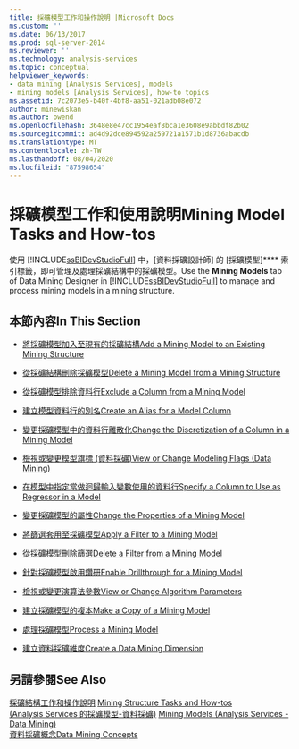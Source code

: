 ```yaml
---
title: 採礦模型工作和操作說明 |Microsoft Docs
ms.custom: ''
ms.date: 06/13/2017
ms.prod: sql-server-2014
ms.reviewer: ''
ms.technology: analysis-services
ms.topic: conceptual
helpviewer_keywords:
- data mining [Analysis Services], models
- mining models [Analysis Services], how-to topics
ms.assetid: 7c2073e5-b40f-4bf8-aa51-021adb08e072
author: minewiskan
ms.author: owend
ms.openlocfilehash: 3648e8e47cc1954eaf8bca1e3608e9abbdf82b02
ms.sourcegitcommit: ad4d92dce894592a259721a1571b1d8736abacdb
ms.translationtype: MT
ms.contentlocale: zh-TW
ms.lasthandoff: 08/04/2020
ms.locfileid: "87598654"
---
```

# <a name="mining-model-tasks-and-how-tos"></a><span data-ttu-id="215a1-102">採礦模型工作和使用說明</span><span class="sxs-lookup"><span data-stu-id="215a1-102">Mining Model Tasks and How-tos</span></span>
  <span data-ttu-id="215a1-103">使用 [!INCLUDE[ssBIDevStudioFull](../../includes/ssbidevstudiofull-md.md)] 中，[資料採礦設計師] 的 [採礦模型]\*\*\*\* 索引標籤，即可管理及處理採礦結構中的採礦模型。</span><span class="sxs-lookup"><span data-stu-id="215a1-103">Use the **Mining Models** tab of Data Mining Designer in [!INCLUDE[ssBIDevStudioFull](../../includes/ssbidevstudiofull-md.md)] to manage and process mining models in a mining structure.</span></span>  
  
## <a name="in-this-section"></a><span data-ttu-id="215a1-104">本節內容</span><span class="sxs-lookup"><span data-stu-id="215a1-104">In This Section</span></span>  
  
-   [<span data-ttu-id="215a1-105">將採礦模型加入至現有的採礦結構</span><span class="sxs-lookup"><span data-stu-id="215a1-105">Add a Mining Model to an Existing Mining Structure</span></span>](add-a-mining-model-to-an-existing-mining-structure.md)  
  
-   [<span data-ttu-id="215a1-106">從採礦結構刪除採礦模型</span><span class="sxs-lookup"><span data-stu-id="215a1-106">Delete a Mining Model from a Mining Structure</span></span>](delete-a-mining-model-from-a-mining-structure.md)  
  
-   [<span data-ttu-id="215a1-107">從採礦模型排除資料行</span><span class="sxs-lookup"><span data-stu-id="215a1-107">Exclude a Column from a Mining Model</span></span>](exclude-a-column-from-a-mining-model.md)  
  
-   [<span data-ttu-id="215a1-108">建立模型資料行的別名</span><span class="sxs-lookup"><span data-stu-id="215a1-108">Create an Alias for a Model Column</span></span>](create-an-alias-for-a-model-column.md)  
  
-   [<span data-ttu-id="215a1-109">變更採礦模型中的資料行離散化</span><span class="sxs-lookup"><span data-stu-id="215a1-109">Change the Discretization of a Column in a Mining Model</span></span>](change-the-discretization-of-a-column-in-a-mining-model.md)  
  
-   [<span data-ttu-id="215a1-110">檢視或變更模型旗標 &#40;資料採礦&#41;</span><span class="sxs-lookup"><span data-stu-id="215a1-110">View or Change Modeling Flags &#40;Data Mining&#41;</span></span>](modeling-flags-data-mining.md)  
  
-   [<span data-ttu-id="215a1-111">在模型中指定當做迴歸輸入變數使用的資料行</span><span class="sxs-lookup"><span data-stu-id="215a1-111">Specify a Column to Use as Regressor in a Model</span></span>](specify-a-column-to-use-as-regressor-in-a-model.md)  
  
-   [<span data-ttu-id="215a1-112">變更採礦模型的屬性</span><span class="sxs-lookup"><span data-stu-id="215a1-112">Change the Properties of a Mining Model</span></span>](change-the-properties-of-a-mining-model.md)  
  
-   [<span data-ttu-id="215a1-113">將篩選套用至採礦模型</span><span class="sxs-lookup"><span data-stu-id="215a1-113">Apply a Filter to a Mining Model</span></span>](apply-a-filter-to-a-mining-model.md)  
  
-   [<span data-ttu-id="215a1-114">從採礦模型刪除篩選</span><span class="sxs-lookup"><span data-stu-id="215a1-114">Delete a Filter from a Mining Model</span></span>](delete-a-filter-from-a-mining-model.md)  
  
-   [<span data-ttu-id="215a1-115">針對採礦模型啟用鑽研</span><span class="sxs-lookup"><span data-stu-id="215a1-115">Enable Drillthrough for a Mining Model</span></span>](enable-drillthrough-for-a-mining-model.md)  
  
-   [<span data-ttu-id="215a1-116">檢視或變更演算法參數</span><span class="sxs-lookup"><span data-stu-id="215a1-116">View or Change Algorithm Parameters</span></span>](view-or-change-algorithm-parameters.md)  
  
-   [<span data-ttu-id="215a1-117">建立採礦模型的複本</span><span class="sxs-lookup"><span data-stu-id="215a1-117">Make a Copy of a Mining Model</span></span>](make-a-copy-of-a-mining-model.md)  
  
-   [<span data-ttu-id="215a1-118">處理採礦模型</span><span class="sxs-lookup"><span data-stu-id="215a1-118">Process a Mining Model</span></span>](process-a-mining-model.md)  
  
-   [<span data-ttu-id="215a1-119">建立資料採礦維度</span><span class="sxs-lookup"><span data-stu-id="215a1-119">Create a Data Mining Dimension</span></span>](create-a-data-mining-dimension.md)  
  
## <a name="see-also"></a><span data-ttu-id="215a1-120">另請參閱</span><span class="sxs-lookup"><span data-stu-id="215a1-120">See Also</span></span>  
 <span data-ttu-id="215a1-121">[採礦結構工作和操作說明](mining-structure-tasks-and-how-tos.md) </span><span class="sxs-lookup"><span data-stu-id="215a1-121">[Mining Structure Tasks and How-tos](mining-structure-tasks-and-how-tos.md) </span></span>  
 <span data-ttu-id="215a1-122">[&#40;Analysis Services 的採礦模型-資料採礦&#41;](mining-models-analysis-services-data-mining.md) </span><span class="sxs-lookup"><span data-stu-id="215a1-122">[Mining Models &#40;Analysis Services - Data Mining&#41;](mining-models-analysis-services-data-mining.md) </span></span>  
 [<span data-ttu-id="215a1-123">資料採礦概念</span><span class="sxs-lookup"><span data-stu-id="215a1-123">Data Mining Concepts</span></span>](data-mining-concepts.md)  
  
  
